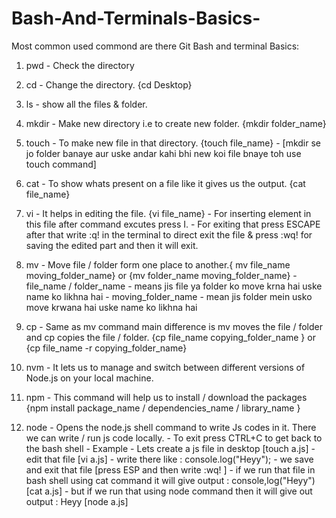 # Bash-And-Terminals-Basics-
Most common used commond are there
Git Bash and terminal Basics:

1. pwd - Check the directory

2. cd - Change the directory. {cd Desktop}

3. ls - show all the files & folder.

4. mkdir - Make new directory i.e to create new folder. {mkdir folder_name}

5. touch - To make new file in that directory. {touch file_name}
            - [mkdir se jo folder banaye aur uske andar kahi bhi new koi file bnaye toh use touch command]

6. cat - To show whats present on a file like it gives us the output. {cat file_name}

7. vi - It helps in editing the file. {vi file_name}
        - For inserting element in this file after command excutes press I.
        - For exiting that press ESCAPE after that write :q! in the terminal to direct exit the file & press :wq! for saving the edited part and then it will exit.

8. mv - Move file / folder form one place to another.{ mv file_name moving_folder_name} or {mv folder_name moving_folder_name}
        - file_name / folder_name - means jis file ya folder ko move krna hai uske name ko likhna hai
        - moving_folder_name - mean jis folder mein usko move krwana hai uske name ko likhna hai

9. cp - Same as mv command main difference is mv moves the file / folder and cp copies the file / folder. {cp file_name copying_folder_name } or {cp file_name -r copying_folder_name}

10. nvm - It lets us to manage and switch between different versions of Node.js on your local machine.

11. npm - This command will help us to install / download the packages {npm install package_name / dependencies_name / library_name }

12. node - Opens the node.js shell command to write Js codes in it. There we can write / run js code locally.
            - To exit press CTRL+C to get back to the bash shell
            - Example
                - Lets create a js file in desktop [touch a.js]
                - edit that file [vi a.js]
                - write there like : console.log("Heyy");
                - we save and exit that file [press ESP and then write :wq! ]
                - if we run that file in bash shell using cat command it will give output : console,log("Heyy") [cat a.js]
                - but if we run that using node command then it will give out output : Heyy [node a.js]
